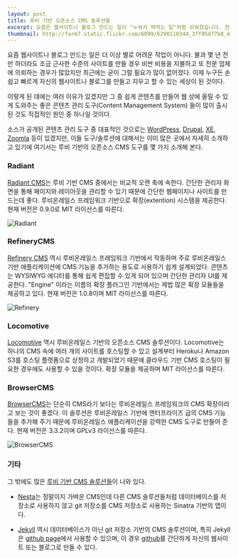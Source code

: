 ```yaml
---
layout: post
title: 루비 기반 오픈소스 CMS 솔루션들
excerpt: 요즘은 웹사이트나 블로그 만드는 일이 "누워서 떡먹는 일"처럼 쉬워졌습니다. 한 때는 제법 까다로운 축에 속했던 일들이 이렇게 쉬워 진 데에는 강력한 기능을 갖춘 좋은 CMS 솔루션들이 큰 몫을 했습니다. 여기서는 루비 기반으로 사용할 수 있는 오픈소스 CMS 도구들을 몇 가지 소개합니다.
thumbnail: http://farm7.static.flickr.com/6099/6298110344_3ff95d77b8_m.jpg
---
```


요즘 웹사이트나 블로그 만드는 일은 더 이상 별로 어려운 작업이 아니다. 불과 몇 년 전만 하더라도 
조금 근사한 수준의 사이트를 만들 경우 비싼 비용을 지불하고 또 전문 업체에 의뢰하는 경우가 많았지만 
최근에는 굳이 그럴 필요가 많이 없어졌다. 이제 누구든 손쉽고 빠르게 자신의 웹사이트나 블로그를 만들고 지우고
할 수 있는 세상이 된 것이다. 

이렇게 된 데에는 여러 이유가 있겠지만 그 중 쉽게 콘텐츠를 만들어 웹 상에 올릴 수 있게 도와주는 좋은 콘텐츠 관리 도구(Content 
Management System) 들이 많이 출시된 것도 직접적인 원인 중 하나일 것이다. 

소스가 공개된 콘텐츠 관리 도구 중 대표적인 것으로는 [WordPress](http://wordpress.org/), 
[Drupal](http://drupal.org/),  [XE](http://www.xpressengine.com/), 
[Zoomla](http://www.joomla.org/) 등이 있겠지만, 이들 도구/솔루션에 대해서는 이미 많은 곳에서
자세히 소개하고 있기에 여기서는 루비 기반의 오픈소스 CMS 도구를 몇 가지 소개해 본다.

### Radiant

[Radiant CMS](http://radiantcms.org/)는 루비 기반 CMS 중에서는 비교적 오랜 축에 속한다. 
간단한 관리자 화면을 통해 페이지와 레이아웃을 관리할 수 있기 때문에 간단한 웹페이지나 사이트를 만드는데 좋다.
루비온레일스 프레임워크 기반으로 확장(extention) 시스템을 제공한다. 현재 버전은 0.9.0로 MIT 라이선스를 따른다.

![Radiant](http://radiantcms.org/images/screenshot.jpg)

### RefineryCMS

[Refinery CMS](http://refinerycms.com/) 역시 루비온레일스 프레임워크 기반에서 작동하며
주로 루비온레일스 기반 애플리케이션에 CMS 기능을 추가하는 용도로 사용하기 쉽게 설계되었다. 
콘텐츠는 WYSIWYG 에디터를 통해 쉽게 편집할 수 있게 되어 있으며 간단한 관리자 UI를 제공한다.
"Engine" 이라는 이름의 확장 플러그인 기반에서는 제법 많은 확장 모듈들을 제공하고 있다.
현재 버전은 1.0.8이며 MIT 라이선스를 따른다.

![Refinery](http://refinerycms.com/images/refinery-screenshot.png?1290654959)

### Locomotive

[Locomotive](http://locomotivecms.com/) 역시 루비온레일스 기반의 오픈소스 CMS 솔루션이다.
Locomotive는 하나의 CMS 속에 여러 개의 사이트를 호스팅할 수 있고 
설계부터 Heroku나 Amazon S3를 호스팅 플랫폼으로 상정하고 개발되었기 때문에 클라우드 기반 CMS 호스팅이
필요한 경우에도 사용할 수 있을 것이다. 확장 모듈을 제공하며 MIT 라이선스를 따른다.

### BrowserCMS

[BrowserCMS](http://www.browsercms.org/)는 단순히 CMS라기 보다는 루비온레일스 프레임워크의 CMS 확장이라고
보는 것이 좋겠다. 이 솔루션은 루비온레일스 기반에 엔터프라이즈 급의 CMS 기능들을 추가해 주기 때문에
루비온레일스 애플리케이션을 강력한 CMS 도구로 만들어 준다. 현재 버전은 3.3.2이며 GPLv3 라이선스를 따른다.

![BrowserCMS](http://www.browsercms.org/image1.jpg)

### 기타

그 밖에도 많은 [루비 기반 CMS 솔루션들](https://www.ruby-toolbox.com/categories/content_management_systems)이 나와 있다. 

* [Nesta](http://nestacms.com/)는 정말이지 가벼운 CMS인데 다른 CMS 솔루션들처럼 데이터베이스를 저장소로 사용하지 않고
git 저장소를 CMS 저장소로 사용하는 Sinatra 기반의 앱이다. 

* [Jekyll](http://jekyllrb.com/) 역시 데이터베이스가 아닌 git 저장소 기반의 CMS 솔루션이며, 특히 Jekyll은 
[github page](http://pages.github.com/)에서 사용할 수 있으며, 
이 경우 [github](http://github.com)를 간단하게 자신의 웹사이트 또는 블로그로 만들 수 있다.
